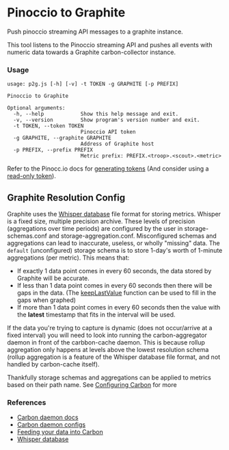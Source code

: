 # Pinoccio to Graphite

Push pinoccio streaming API messages to a graphite instance.

This tool listens to the Pinoccio streaming API and pushes all events with numeric data towards a Graphite carbon-collector instance.

### Usage

	usage: p2g.js [-h] [-v] -t TOKEN -g GRAPHITE [-p PREFIX]

	Pinoccio to Graphite

	Optional arguments:
	  -h, --help            Show this help message and exit.
	  -v, --version         Show program's version number and exit.
	  -t TOKEN, --token TOKEN
							Pinoccio API token
	  -g GRAPHITE, --graphite GRAPHITE
							Address of Graphite host
	  -p PREFIX, --prefix PREFIX
							Metric prefix: PREFIX.<troop>.<scout>.<metric>

Refer to the Pinocc.io docs for [generating tokens](https://docs.pinocc.io/api.html#login) (And consider using a [read-only token](https://docs.pinocc.io/api.html#readonly-token)).

## Graphite Resolution Config

Graphite uses the [Whisper database](https://graphite.readthedocs.org/en/0.9.10/whisper.html) file format for storing metrics. Whisper is a fixed size, multiple precision archive. These levels of precision (aggregations over time periods) are configured by the user in storage-schemas.conf and storage-aggregation.conf. Misconfigured schemas and aggregations can lead to inaccurate, useless, or wholly "missing" data. The `default` (unconfigured) storage schema is to store 1-day's worth of 1-minute aggregations (per metric). This means that:

 - If exactly 1 data point comes in every 60 seconds, the data stored by Graphite will be accurate.
 - If less than 1 data point comes in every 60 seconds then there will be gaps in the data. (The [keepLastValue](http://graphite.readthedocs.org/en/1.0/functions.html#graphite.render.functions.keepLastValue) function can be used to fill in the gaps when graphed)
 - If more than 1 data point comes in every 60 seconds then the value with the **latest** timestamp that fits in the interval will be used.

If the data you're trying to capture is dynamic (does not occur/arrive at a fixed interval) you will need to look into running the carbon-aggregator daemon in front of the carbbon-cache daemon. This is because rollup aggregation only happens at levels above the lowest resolution schema (rollup aggregation is a feature of the Whisper database file format, and not handled by carbon-cache itself).

Thankfully storage schemas and aggregations can be applied to metrics based on their path name. See [Configuring Carbon](https://graphite.readthedocs.org/en/latest/config-carbon.html) for more

### References

  - [Carbon daemon docs](https://graphite.readthedocs.org/en/latest/carbon-daemons.html)
  - [Carbon daemon configs](https://graphite.readthedocs.org/en/latest/config-carbon.html)
  - [Feeding your data into Carbon](http://graphite.readthedocs.org/en/latest/feeding-carbon.html)
  - [Whisper database](https://graphite.readthedocs.org/en/0.9.10/whisper.html)
